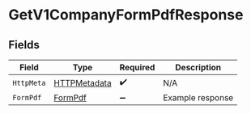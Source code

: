 # GetV1CompanyFormPdfResponse


## Fields

| Field                                                   | Type                                                    | Required                                                | Description                                             |
| ------------------------------------------------------- | ------------------------------------------------------- | ------------------------------------------------------- | ------------------------------------------------------- |
| `HttpMeta`                                              | [HTTPMetadata](../../Models/Components/HTTPMetadata.md) | :heavy_check_mark:                                      | N/A                                                     |
| `FormPdf`                                               | [FormPdf](../../Models/Components/FormPdf.md)           | :heavy_minus_sign:                                      | Example response                                        |